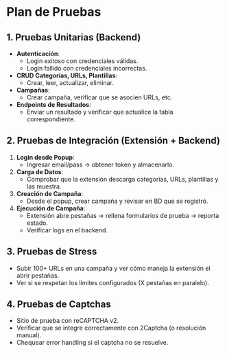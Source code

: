 # Plan de Pruebas

## 1. Pruebas Unitarias (Backend)

- **Autenticación**:
  - Login exitoso con credenciales válidas.
  - Login fallido con credenciales incorrectas.
- **CRUD Categorías, URLs, Plantillas**:
  - Crear, leer, actualizar, eliminar.
- **Campañas**:
  - Crear campaña, verificar que se asocien URLs, etc.
- **Endpoints de Resultados**:
  - Enviar un resultado y verificar que actualice la tabla correspondiente.

## 2. Pruebas de Integración (Extensión + Backend)

1. **Login desde Popup**:
   - Ingresar email/pass → obtener token y almacenarlo.
2. **Carga de Datos**:
   - Comprobar que la extensión descarga categorías, URLs, plantillas y las muestra.
3. **Creación de Campaña**:
   - Desde el popup, crear campaña y revisar en BD que se registró.
4. **Ejecución de Campaña**:
   - Extensión abre pestañas → rellena formularios de prueba → reporta estado.
   - Verificar logs en el backend.

## 3. Pruebas de Stress

- Subir 100+ URLs en una campaña y ver cómo maneja la extensión el abrir pestañas.
- Ver si se respetan los límites configurados (X pestañas en paralelo).

## 4. Pruebas de Captchas

- Sitio de prueba con reCAPTCHA v2.
- Verificar que se integre correctamente con 2Captcha (o resolución manual).
- Chequear error handling si el captcha no se resuelve.

